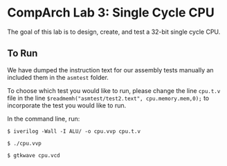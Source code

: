 # CompArch Lab 3: Single Cycle CPU

The goal of this lab is to design, create, and test a 32-bit single cycle CPU.

## To Run ##

We have dumped the instruction text for our assembly tests manually an included them in the `asmtest` folder.

To choose which test you would like to run, please change the line `cpu.t.v` file in the line `$readmemh("asmtest/test2.text", cpu.memory.mem,0);` to incorporate the test you would like to run.

In the command line, run:

`$ iverilog -Wall -I ALU/ -o cpu.vvp cpu.t.v`

`$ ./cpu.vvp`

`$ gtkwave cpu.vcd`





